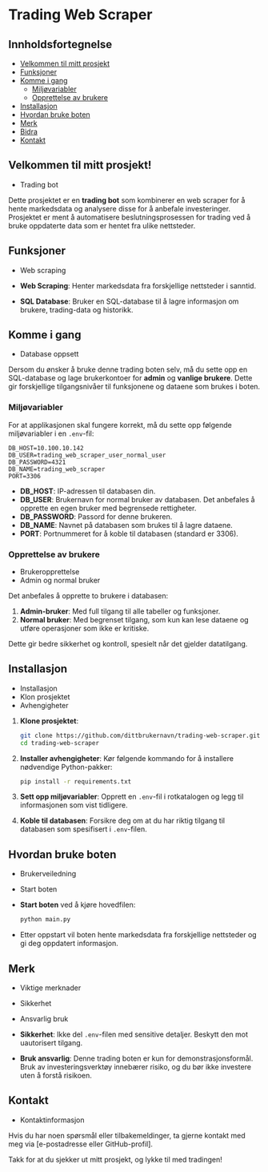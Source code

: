 # Trading Web Scraper

## Innholdsfortegnelse
- [Velkommen til mitt prosjekt](#velkommen-til-mitt-prosjekt)
- [Funksjoner](#funksjoner)
- [Komme i gang](#komme-i-gang)
  - [Miljøvariabler](#miljøvariabler)
  - [Opprettelse av brukere](#opprettelse-av-brukere)
- [Installasjon](#installasjon)
- [Hvordan bruke boten](#hvordan-bruke-boten)
- [Merk](#merk)
- [Bidra](#bidra)
- [Kontakt](#kontakt)

## Velkommen til mitt prosjekt!

- Trading bot

Dette prosjektet er en **trading bot** som kombinerer en web scraper for å hente markedsdata og analysere disse for å anbefale investeringer. Prosjektet er ment å automatisere beslutningsprosessen for trading ved å bruke oppdaterte data som er hentet fra ulike nettsteder.

## Funksjoner


- Web scraping

- **Web Scraping**: Henter markedsdata fra forskjellige nettsteder i sanntid.
- **SQL Database**: Bruker en SQL-database til å lagre informasjon om brukere, trading-data og historikk.

## Komme i gang


- Database oppsett

Dersom du ønsker å bruke denne trading boten selv, må du sette opp en SQL-database og lage brukerkontoer for **admin** og **vanlige brukere**. Dette gir forskjellige tilgangsnivåer til funksjonene og dataene som brukes i boten.

### Miljøvariabler

For at applikasjonen skal fungere korrekt, må du sette opp følgende miljøvariabler i en `.env`-fil:

```env
DB_HOST=10.100.10.142
DB_USER=trading_web_scraper_user_normal_user
DB_PASSWORD=4321
DB_NAME=trading_web_scraper
PORT=3306
```

- **DB\_HOST**: IP-adressen til databasen din.
- **DB\_USER**: Brukernavn for normal bruker av databasen. Det anbefales å opprette en egen bruker med begrensede rettigheter.
- **DB\_PASSWORD**: Passord for denne brukeren.
- **DB\_NAME**: Navnet på databasen som brukes til å lagre dataene.
- **PORT**: Portnummeret for å koble til databasen (standard er 3306).

### Opprettelse av brukere

- Brukeropprettelse
- Admin og normal bruker

Det anbefales å opprette to brukere i databasen:

1. **Admin-bruker**: Med full tilgang til alle tabeller og funksjoner.
2. **Normal bruker**: Med begrenset tilgang, som kun kan lese dataene og utføre operasjoner som ikke er kritiske.

Dette gir bedre sikkerhet og kontroll, spesielt når det gjelder datatilgang.

## Installasjon

- Installasjon
- Klon prosjektet
- Avhengigheter

1. **Klone prosjektet**:

   ```sh
   git clone https://github.com/dittbrukernavn/trading-web-scraper.git
   cd trading-web-scraper
   ```

2. **Installer avhengigheter**:
   Kør følgende kommando for å installere nødvendige Python-pakker:

   ```sh
   pip install -r requirements.txt
   ```

3. **Sett opp miljøvariabler**:
   Opprett en `.env`-fil i rotkatalogen og legg til informasjonen som vist tidligere.

4. **Koble til databasen**:
   Forsikre deg om at du har riktig tilgang til databasen som spesifisert i `.env`-filen.

## Hvordan bruke boten

- Brukerveiledning
- Start boten

- **Start boten** ved å kjøre hovedfilen:
  ```sh
  python main.py
  ```
- Etter oppstart vil boten hente markedsdata fra forskjellige nettsteder og gi deg oppdatert informasjon.

## Merk

- Viktige merknader
- Sikkerhet
- Ansvarlig bruk

- **Sikkerhet**: Ikke del `.env`-filen med sensitive detaljer. Beskytt den mot uautorisert tilgang.
- **Bruk ansvarlig**: Denne trading boten er kun for demonstrasjonsformål. Bruk av investeringsverktøy innebærer risiko, og du bør ikke investere uten å forstå risikoen.


## Kontakt

- Kontaktinformasjon

Hvis du har noen spørsmål eller tilbakemeldinger, ta gjerne kontakt med meg via [e-postadresse eller GitHub-profil].

Takk for at du sjekker ut mitt prosjekt, og lykke til med tradingen!

